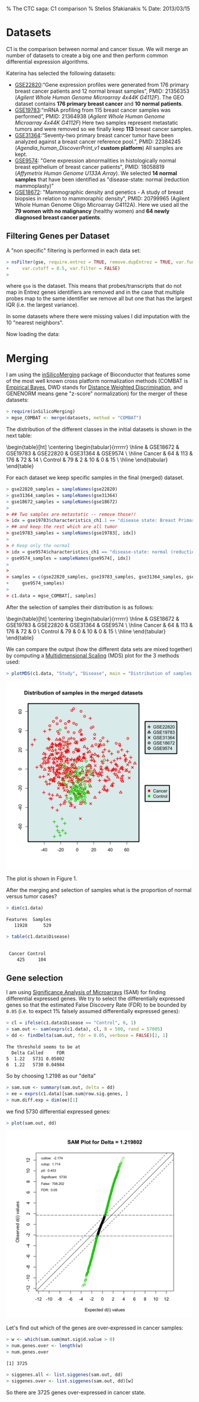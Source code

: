 % The CTC saga: C1 comparison
% Stelios Sfakianakis
% Date: 2013/03/15





# Datasets
C1 is the comparison between normal and cancer tissue. We will merge an number of datasets to create a big one and then perform common differential expression algorithms.

Katerina has selected the following datasets:

- [GSE22820](http://www.ncbi.nlm.nih.gov/geo/query/acc.cgi?acc=GSE22820):“Gene expression profiles were generated from 176 primary breast cancer patients and 12 normal breast samples”, PMID: 21356353 (*Agilent Whole Human Genome Microarray 4x44K G4112F*). The GEO dataset contains **176 primary breast cancer** and **10 normal patients**.
- [GSE19783](http://www.ncbi.nlm.nih.gov/geo/query/acc.cgi?acc=GSE19783):“mRNA profiling from 115 breast cancer samples was performed”, PMID: 21364938 (*Agilent Whole Human Genome Microarray 4x44K G4112F*) Here two samples represent metastatic tumors and were removed so we finally keep **113** breast cancer samples.
- [GSE31364](http://www.ncbi.nlm.nih.gov/geo/query/acc.cgi?acc=GSE31364):“Seventy-two primary breast cancer tumor have been analyzed against a breast cancer reference pool.”, PMID: 22384245 (*Agendia_human_DiscoverPrint_v1* **custom platform**) All samples are kept.
- [GSE9574](http://www.ncbi.nlm.nih.gov/geo/query/acc.cgi?acc=GSE9574): "Gene expression abnormalities in histologically normal breast epithelium of breast cancer patients", PMID: 18058819 (*Affymetrix Human Genome U133A Array*). We selected **14 normal samples** that have been identified as "disease-state: normal (reduction mammoplasty)"
- [GSE18672](http://www.ncbi.nlm.nih.gov/geo/query/acc.cgi?acc=GSE18672): "Mammographic density and genetics - A study of breast biopsies in relation to mammoraphic density", PMID: 20799965 (Agilent Whole Human Genome Oligo Microarray G4112A). Here we used all the **79 women with no malignancy** (healthy women) and **64 newly diagnosed breast cancer patients**.

## Filtering Genes per Dataset

A "non specific" filtering is performed in each data set:


```r
> nsFilter(gse, require.entrez = TRUE, remove.dupEntrez = TRUE, var.func = IQR, 
+     var.cutoff = 0.5, var.filter = FALSE)
> 
```


where `gse` is the dataset. This means that probes/transcripts that do not map in Entrez genes identifiers are removed and in the case that multiple probes map to the same identifier we remove all but one that has the largest IQR (i.e. the largest variance).

In some datasets where there were missing values I did imputation with the 10 "nearest neighbors". 

Now loading the data:




# Merging

I am using the [inSilicoMerging](http://www.bioconductor.org/packages/2.11/bioc/html/inSilicoMerging.html) package of Bioconductor that features some of the most well known cross platform normalization methods (COMBAT is [Empirical Bayes](http://biostatistics.oxfordjournals.org/content/8/1/118.abstract), DWD stands for [Distance Weighted Discrimination](http://bioinformatics.oxfordjournals.org/content/20/1/105.short), and  GENENORM means gene "z-score" normalization) for the merger of these datasets:


```r
> require(inSilicoMerging)
> mgse_COMBAT <- merge(datasets, method = "COMBAT")
```


The distribution of the different classes in the initial datasets is shown in the next 
table:

\begin{table}[ht]
\centering
\begin{tabular}{rrrrrr}
  \hline
 & GSE18672 & GSE19783 & GSE22820 & GSE31364 & GSE9574 \\ 
  \hline
Cancer &  64 & 113 & 176 &  72 &  14 \\ 
  Control &  79 &   2 &  10 &   0 &  15 \\ 
   \hline
\end{tabular}
\end{table}


For each dataset we keep specific samples in the final (merged) dataset.


```r
> gse22820_samples = sampleNames(gse22820)
> gse31364_samples = sampleNames(gse31364)
> gse18672_samples = sampleNames(gse18672)
> 
> ## Two samples are metastatic -- remove those!!
> idx = gse19783$characteristics_ch1.1 == "disease state: Breast Primary Tumor"
> ## and keep the rest which are all tumor
> gse19783_samples = sampleNames(gse19783[, idx])
> 
> # Keep only the normal
> idx = gse9574$characteristics_ch1 == "disease-state: normal (reduction mammoplasty)"
> gse9574_samples = sampleNames(gse9574[, idx])
> 
> 
> samples = c(gse22820_samples, gse19783_samples, gse31364_samples, gse18672_samples, 
+     gse9574_samples)
> 
> c1.data = mgse_COMBAT[, samples]
```


After the selection of samples their distribution is as follows:

\begin{table}[ht]
\centering
\begin{tabular}{rrrrrr}
  \hline
 & GSE18672 & GSE19783 & GSE22820 & GSE31364 & GSE9574 \\ 
  \hline
Cancer &  64 & 113 & 176 &  72 &   0 \\ 
  Control &  79 &   0 &  10 &   0 &  15 \\ 
   \hline
\end{tabular}
\end{table}


We can compare the output (how the different data sets are mixed together) by computing a [Multidimensional Scaling](http://en.wikipedia.org/wiki/Multidimensional_scaling) (MDS) plot for the 3 methods used:


```r
> plotMDS(c1.data, "Study", "Disease", main = "Distribution of samples in the merged datasets")
```

![2D (MDS) plot of the merged dataset](figures/plot.png) 


The plot is shown in Figure 1. 

After the merging and selection of samples what is the proportion of normal versus tumor cases?


```r
> dim(c1.data)
```

```
Features  Samples 
   11928      529 
```

```r
> table(c1.data$Disease)
```

```

 Cancer Control 
    425     104 
```


## Gene selection

I am using [Significance Analysis of Microarrays](http://www-stat.stanford.edu/~tibs/SAM/) (SAM) for finding differential expressed genes. We try to select the differentially expressed genes so that the estimated False Discovery Rate (FDR) to be bounded by `0.05` (i.e. to expect 1% falsely assumed differentially expressed genes): 


```r
> cl = ifelse(c1.data$Disease == "Control", 0, 1)
> sam.out <- sam(exprs(c1.data), cl, B = 500, rand = 57005)
> dd <- findDelta(sam.out, fdr = 0.05, verbose = FALSE)[2, 1]
```

```
The threshold seems to be at 
  Delta Called     FDR
5  1.22   5731 0.05002
6  1.22   5730 0.04984
```


So by choosing 1.2198 as our "delta" 

```r
> sam.sum <- summary(sam.out, delta = dd)
> ee = exprs(c1.data)[sam.sum@row.sig.genes, ]
> num.diff.exp = dim(ee)[1]
```

we find 5730 differential expressed genes:


```r
> plot(sam.out, dd)
```

![SAM plot](figures/samplot.png) 


Let's find out which of the genes are over-expressed in cancer samples:


```r
> w <- which(sam.sum@mat.sig$d.value > 0)
> num.genes.over <- length(w)
> num.genes.over
```

```
[1] 3725
```

```r
> siggenes.all <- list.siggenes(sam.out, dd)
> siggenes.over <- list.siggenes(sam.out, dd)[w]
```


So there are 3725 genes over-expressed in cancer state.


[^1]: Wirapati, P.; Sotiriou, C.; Kunkel, S.; Farmer, P.; Pradervand, S.; Haibe-Kains, B.; Desmedt, C.; Ignatiadis, M.; Sengstag, T.; Schütz, F.; Goldstein, D. R.; Piccart, M. & Delorenzi, M. (2008), 'Meta-analysis of gene expression profiles in breast cancer: toward a unified understanding of breast cancer subtyping and prognosis signatures', Breast Cancer Res 10 (4) .

